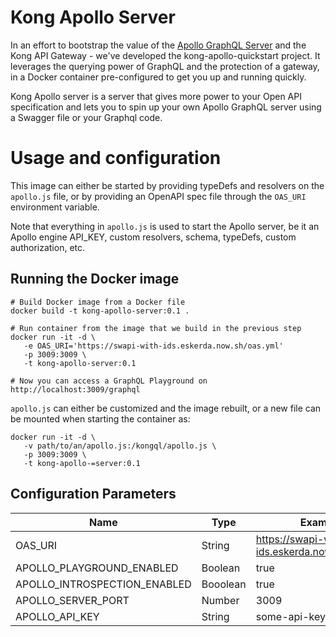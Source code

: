 # Kong Apollo Server

In an effort to bootstrap the value of the [Apollo GraphQL Server](https://www.apollographql.com/) and the Kong API Gateway - we've developed the kong-apollo-quickstart project. It leverages the querying power of GraphQL and the protection of a gateway, in a Docker container pre-configured to get you up and running quickly.

Kong Apollo server is a server that gives more power to your Open API specification and lets you to spin up your own Apollo GraphQL server using a Swagger file or your Graphql code.

# Usage and configuration

This image can either be started by providing typeDefs and resolvers on
the `apollo.js` file, or by providing an OpenAPI spec file through the `OAS_URI`
environment variable.

Note that everything in `apollo.js` is used to start the Apollo server, be
it an Apollo engine API_KEY, custom resolvers, schema, typeDefs, custom
authorization, etc.


## Running the Docker image

```
# Build Docker image from a Docker file
docker build -t kong-apollo-server:0.1 .

# Run container from the image that we build in the previous step
docker run -it -d \
   -e OAS_URI='https://swapi-with-ids.eskerda.now.sh/oas.yml'
   -p 3009:3009 \
   -t kong-apollo-server:0.1

# Now you can access a GraphQL Playground on http://localhost:3009/graphql
```

`apollo.js` can either be customized and the image rebuilt, or a new
file can be mounted when starting the container as:

```
docker run -it -d \
   -v path/to/an/apollo.js:/kongql/apollo.js \
   -p 3009:3009 \
   -t kong-apollo-=server:0.1
```


## Configuration Parameters

Name | Type | Example
--- | --- | ---
OAS_URI | String | https://swapi-with-ids.eskerda.now.sh/oas.yml
APOLLO_PLAYGROUND_ENABLED | Boolean | true
APOLLO_INTROSPECTION_ENABLED | Booolean | true
APOLLO_SERVER_PORT | Number | 3009
APOLLO_API_KEY | String | some-api-key
